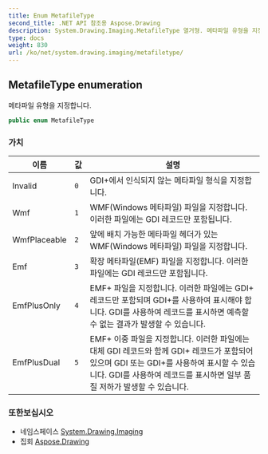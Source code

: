 ```yaml
---
title: Enum MetafileType
second_title: .NET API 참조용 Aspose.Drawing
description: System.Drawing.Imaging.MetafileType 열거형. 메타파일 유형을 지정합니다.
type: docs
weight: 830
url: /ko/net/system.drawing.imaging/metafiletype/
---
```

## MetafileType enumeration

메타파일 유형을 지정합니다.

```csharp
public enum MetafileType
```

### 가치

| 이름 | 값 | 설명 |
| --- | --- | --- |
| Invalid | `0` | GDI+에서 인식되지 않는 메타파일 형식을 지정합니다. |
| Wmf | `1` | WMF(Windows 메타파일) 파일을 지정합니다. 이러한 파일에는 GDI 레코드만 포함됩니다. |
| WmfPlaceable | `2` | 앞에 배치 가능한 메타파일 헤더가 있는 WMF(Windows 메타파일) 파일을 지정합니다. |
| Emf | `3` | 확장 메타파일(EMF) 파일을 지정합니다. 이러한 파일에는 GDI 레코드만 포함됩니다. |
| EmfPlusOnly | `4` | EMF+ 파일을 지정합니다. 이러한 파일에는 GDI+ 레코드만 포함되며 GDI+를 사용하여 표시해야 합니다. GDI를 사용하여 레코드를 표시하면 예측할 수 없는 결과가 발생할 수 있습니다. |
| EmfPlusDual | `5` | EMF+ 이중 파일을 지정합니다. 이러한 파일에는 대체 GDI 레코드와 함께 GDI+ 레코드가 포함되어 있으며 GDI 또는 GDI+를 사용하여 표시할 수 있습니다. GDI를 사용하여 레코드를 표시하면 일부 품질 저하가 발생할 수 있습니다. |

### 또한보십시오

* 네임스페이스 [System.Drawing.Imaging](../../system.drawing.imaging/)
* 집회 [Aspose.Drawing](../../)


